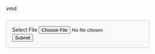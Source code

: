 vmd 



<html>  
<head>  
    <title>Upload Image</title>  
    <link rel="stylesheet" href="https://maxcdn.bootstrapcdn.com/bootstrap/3.3.6/css/bootstrap.min.css" />  
</head>
<style>
 .box
 {
  width:100%;
  max-width:600px;
  background-color:#f9f9f9;
  border:1px solid #ccc;
  border-radius:5px;
  padding:16px;
  margin:0 auto;
 }
 .msg
{
  color: red;
  font-weight: 700;
} 
</style>
<body style="position:absolute;left:20%;top:20%">  
    <div class="container">  
    <div class="table-responsive">  
    <h3 align="center"></h3>
    <form id="ajaxupload" method="post" enctype="multipart/form-data">
     <div class="box">
      <div class="form-group">
       <label for="file">Select File</label>
       <input type="file" name="file" id="upload-image" class="form-control"/>
      </div>  
      <div class="form-group">
       <input type="submit" id="upload" name="upload" value="Submit" class="btn btn-success" />
      </div>
      <p class="successmsg" style="display:none">Published Successfully</p>
     </div>
   </form>
   </div>  
  </div>
  <script src="https://code.jquery.com/jquery-3.7.1.js"></script>
<script type="text/javascript">
  $(document).ready(function(){
  
  let myurl = "http://10.15.4.124:9190/uptimereport/uploadFile";
    $("#ajaxupload").submit(function(e){
      e.preventDefault();
      var formval = new FormData(this);
      $.ajax({
        method: 'post',
        url: myurl,
		headers: { 
            "Authorization": "Basic YWRtaW46ZUAydE5Bdlo="
          },
        data: formval,
        cache: false,
        processData: false,
        contentType: false,
        success: function(data){
          $('.msg').html(data);
		  let myfileName=data.fileName;
		  		  //---------------api 2----------
		  var  dataObj= JSON.stringify([
  {
    "playlist": "Playlist1",
    "alerttext": myfileName,
    "defaulttext": "This is Message Zone",
    "startDate": "2024-01-11 11:00:00",
    "foreColor": "#000000",
    "backColor": "#FFFF00",
    "duration": 10,
    "fontSize": 18,
    "fontName": "Verdana",
    "fontStyle": "Bold",
    "textDirection": "",
    "userId": 1,
    "isActive": "Y",
    "layoutName": "Combo1",
    "zoneName": "Media"
  }
]);
console.log(dataObj);

$.ajax({
          type: "POST",
          url: 'http://10.15.4.124:9190/emergencymsgs/SaveAlertMsgPlaylists',
        
		  
		headers: { 
		 "content-type": "application/json",
            "Authorization": "Basic YWRtaW46ZUAydE5Bdlo="
          },
		data: dataObj
        }).done(function (data) {
       let playlistId=data;
	   // ===============api3-----------------
	     var  dataObj= JSON.stringify([ { "vmd": "3723350D3741334439",
"startDate": "2024-01-11 09:45:00",
"endDate": "2024-01-11 14:10:00",
"playlistID":playlistId,
"alertDt": "2024-01-11 09:45:00",
"userId": 1,
"status" : "Pending",
"active": "Y",
"zoneName": "Media"
} ]);
console.log(dataObj);

$.ajax({
          type: "POST",
          url: 'http://10.15.4.124:9190/emergencymsgs/SaveAlertMsg',
        
		  
		headers: { 
		 "content-type": "application/json",
            "Authorization": "Basic YWRtaW46ZUAydE5Bdlo="
          },
		data: dataObj
        }).done(function (data) {
       //alert(data, "playlist api3")
	   $('.successmsg').show();
      });
	   //------------------end of api3----------------
      });
       
		  //---------------end of api 2----------
        }
      });
    });
	$('.successmsg').click(()=>{
//$('.successmsg').fadeOut();
$('.successmsg').hide();

	});
  });
</script>
 </body>  
</html>
